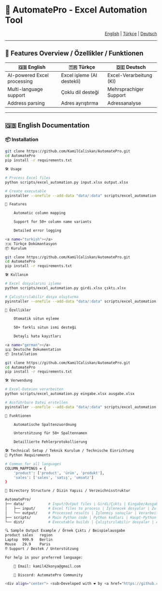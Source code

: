 # 🚀 AutomatePro - Excel Automation Tool

<div align="right">
  <a href="#english">English</a> | 
  <a href="#turkish">Türkçe</a> | 
  <a href="#german">Deutsch</a>
</div>

---

## 🌟 Features Overview / Özellikler / Funktionen
| 🇬🇧 English               | 🇹🇷 Türkçe                 | 🇩🇪 Deutsch               |
|--------------------------|--------------------------|--------------------------|
| AI-powered Excel processing | Excel işleme (AI destekli) | Excel-Verarbeitung (KI) |
| Multi-language support    | Çoklu dil desteği        | Mehrsprachiger Support   |
| Address parsing           | Adres ayrıştırma         | Adressanalyse            |

---

<a name="english"></a>
## 🇬🇧 English Documentation

### 📦 Installation
```bash
git clone https://github.com/KamilCaliskan/AutomatePro.git
cd AutomatePro
pip install -r requirements.txt

🛠️ Usage

# Process Excel files
python scripts/excel_automation.py input.xlsx output.xlsx

# Create executable
pyinstaller --onefile --add-data "data/:data" scripts/excel_automation.py

🧩 Features

    Automatic column mapping

    Support for 50+ column name variants

    Detailed error logging

<a name="turkish"></a>
🇹🇷 Türkçe Dokümantasyon
📦 Kurulum

git clone https://github.com/KamilCaliskan/AutomatePro.git
cd AutomatePro
pip install -r requirements.txt

🛠️ Kullanım

# Excel dosyalarını işleme
python scripts/excel_automation.py girdi.xlsx çıktı.xlsx

# Çalıştırılabilir dosya oluşturma
pyinstaller --onefile --add-data "data/:data" scripts/excel_automation.py

🧩 Özellikler

    Otomatik sütun eşleme

    50+ farklı sütun ismi desteği

    Detaylı hata kayıtları

<a name="german"></a>
🇩🇪 Deutsche Dokumentation
📦 Installation

git clone https://github.com/KamilCaliskan/AutomatePro.git
cd AutomatePro
pip install -r requirements.txt

🛠️ Verwendung

# Excel-Dateien verarbeiten
python scripts/excel_automation.py eingabe.xlsx ausgabe.xlsx

# Ausführbare Datei erstellen
pyinstaller --onefile --add-data "data/:data" scripts/excel_automation.py

🧩 Funktionen

    Automatische Spaltenzuordnung

    Unterstützung für 50+ Spaltennamen

    Detaillierte Fehlerprotokollierung

🛠 Technical Setup / Teknik Kurulum / Technische Einrichtung
🐍 Python Requirements

# Common for all languages
COLUMN_MAPPINGS = {
    'product': ['product', 'ürün', 'produkt'],
    'sales': ['sales', 'satış', 'umsatz']
}

📂 Directory Structure / Dizin Yapısı / Verzeichnisstruktur

AutomatePro/
├── data/           # Input/Output files | Girdi/Çıktı | Eingabe/Ausgabe
│   ├── input/      # Excel files to process | İşlenecek dosyalar | Zu verarbeitende Dateien
│   └── output/     # Processed results | İşlenmiş sonuçlar | Verarbeitete Ergebnisse
├── scripts/        # Main Python code | Python kodları | Haupt-Python-Code
└── dist/           # Executable builds | Çalıştırılabilir dosyalar | Ausführbare Dateien

🔍 Sample Output Example / Örnek Çıktı / Beispielausgabe
product	sales	region
Laptop	999.9	Berlin
Mouse	29.9	Paris
⁉️ Support / Destek / Unterstützung

For help in your preferred language:

    📧 Email: kamil42konya@gmail.com

    💬 Discord: AutomatePro Community

<div align="center"> <sub>Developed with ❤️ by <a href="https://github.com/KamilCaliskan">Kamil Çalışkan</a></sub> | <sub>📅 Last Updated: 2025-08-01</sub> </div> 
